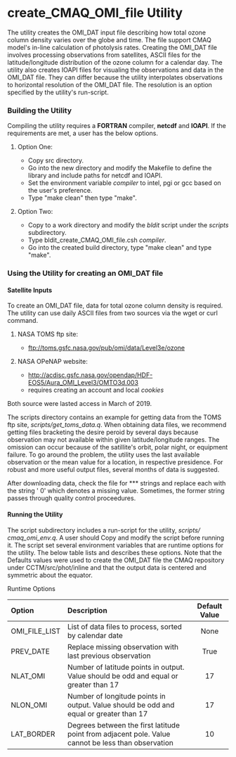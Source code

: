 # create_CMAQ_OMI_file Utility

The utility creates the OMI_DAT input file describing how total ozone column density varies over the globe and time.
The file support CMAQ model's in-line calculation of photolysis rates. Creating the OMI_DAT file involves processing 
observations from satellites, ASCII files for the latitude/longitude distribution of the ozone column for a calendar 
day. The utility also creates IOAPI files for visualing the observations and data in the OMI_DAT file. They can 
differ because the utility interpolates observations to horizontal resolution of the OMI_DAT file. The resolution is 
an option specified by the utility's run-script.

### Building the Utility

Compiling the utility requires a **FORTRAN** compiler, **netcdf** and **IOAPI**. 
If the requirements are met, a user has the below options.  

   1. Option One:  
      - Copy src directory.
      - Go into the new directory and modify the Makefile to define the library and include paths for netcdf and
        IOAPI.
      - Set the environment variable _compiler_ to intel, pgi or gcc based on the user's 
   preference.  
      - Type "make clean" then type "make".  
      
   2. Option Two: 
       - Copy to a work directory and modify the _bldit_ script under the _scripts_ subdirectory.   
       - Type bldit_create_CMAQ_OMI_file.csh _compiler_. 
       -  Go into the created build directory, type "make clean" and type "make".
       
### Using the Utility for creating an OMI_DAT file

#### Satellite Inputs

To create an OMI_DAT file, data for total ozone column density is required. The utility can use daily ASCII files from two 
sources via the wget or curl command.  

      
   1. NASA TOMS ftp site:  
      - ftp://toms.gsfc.nasa.gov/pub/omi/data/Level3e/ozone

   2. NASA OPeNAP website: 
       - http://acdisc.gsfc.nasa.gov/opendap/HDF-EOS5/Aura_OMI_Level3/OMTO3d.003   
       - requires creating an account and local _cookies_
       
Both source were lasted access in March of 2019.

The scripts directory contains an example for getting data from the TOMS ftp site, _scripts/get_toms_data.q_.
When obtaining data files, we recommend getting files bracketing the desire peroid by several days because 
observation may not available within given latitude/longitude ranges. The omission can occur because of the 
satillite's orbit, polar night, or equipment failure. To go around the problem, the utility uses 
the last available observation or the mean value for a location, in respective presidence. For robust and more useful
output files, several months of data is suggested.

After downloading data, check the file for \*\*\* strings and replace each with the string '   0' which denotes a
missing value. Sometimes, the former string passes through quality control proceedures.
      
#### Running the Utility   

The script subdirectory includes a run-script for the utility, _scripts/ cmaq_omi_env.q_. 
A user should Copy and modify the script before running it. The script set several environment 
variables that are runtime options for the utility. The below table lists and describes these options. Note that
the Defaults values were used to create the OMI_DAT file the CMAQ repository under CCTM/src/phot/inline and that 
the output data is centered and symmetric about the equator.

Runtime Options

|Option         |Description                                            | Default Value |  
|:--------------|:------------------------------------------------------|:----:|
| OMI_FILE_LIST | List of data files to process, sorted by calendar date     | None  |
| PREV_DATE     | Replace missing observation with last previous observation | True |
| NLAT_OMI      | Number of latitude points in output. Value should be odd and equal or greater than 17 | 17 |
| NLON_OMI      | Number of longitude points in output. Value should be odd and equal or greater than 17 | 17 |
| LAT_BORDER    | Degrees between the first latitude point from adjacent pole. Value cannot be less than observation | 10 |

